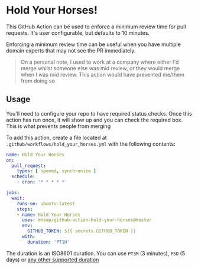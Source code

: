 # Hold Your Horses!

This GitHub Action can be used to enforce a minimum review time for pull requests. It's user configurable, but defaults to 10 minutes.

Enforcing a minimum review time can be useful when you have multiple domain experts that may not see the PR immediately.

> On a personal note, I used to work at a company where either I'd merge whilst someone else was mid review, or they would merge when I was mid review. This action would have prevented me/them from doing so

## Usage

You'll need to configure your repo to have required status checks. Once this action has run once, it will show up and you can check the required box. This is what prevents people from merging

To add this action, create a file located at `.github/workflows/hold_your_horses.yml` with the following contents:

```yaml
name: Hold Your Horses
on:
  pull_request:
    types: [ opened, synchronize ]
  schedule:
    - cron: '* * * * *'

jobs:
  wait:
    runs-on: ubuntu-latest
    steps:
    - name: Hold Your Horses
      uses: mheap/github-action-hold-your-horses@master
      env:
        GITHUB_TOKEN: ${{ secrets.GITHUB_TOKEN }}
      with:
        duration: 'PT1H'
```

The duration is an ISO8601 duration. You can use `PT3M` (3 minutes), `P5D` (5 days) or [any other supported duration](https://en.wikipedia.org/wiki/ISO_8601#Durations)
